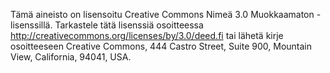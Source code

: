 
Tämä aineisto on lisensoitu Creative Commons Nimeä 3.0 Muokkaamaton -lisenssillä. Tarkastele tätä lisenssiä osoitteessa http://creativecommons.org/licenses/by/3.0/deed.fi tai lähetä kirje osoitteeseen Creative Commons, 444 Castro Street, Suite 900, Mountain View, California, 94041, USA.
